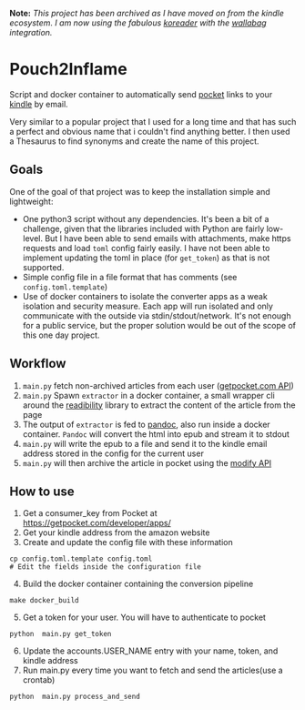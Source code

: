 **Note:** *This project has been archived as I have moved on from the kindle ecosystem. I am now using the fabulous [koreader](https://github.com/koreader/koreader) with the [wallabag](https://wallabag.org/) integration.*

# Pouch2Inflame

Script and docker container to automatically send [pocket](https://www.getpocket.com) links to your [kindle](https://www.amazon.com/kindle/) by email.

Very similar to a popular project that I used for a long time and that has such a perfect and obvious name that i couldn't find anything better. I then used a Thesaurus to find synonyms and create the name of this project.


## Goals

One of the goal of that project was to keep the installation simple and lightweight:
- One python3 script without any dependencies. It's been a bit of a challenge, given that the libraries included with Python are fairly low-level. But I have been able to send emails with attachments, make https requests and load `toml` config fairly easily. I have not been able to implement updating the toml in place (for `get_token`) as that is not supported.
- Simple config file in a file format that has comments (see `config.toml.template`)
- Use of docker containers to isolate the converter apps as a weak isolation and security measure. Each app will run isolated and only communicate with the outside via stdin/stdout/network. It's not enough for a public service, but the proper solution would be out of the scope of this one day project.


## Workflow

1. `main.py` fetch non-archived articles from each user ([getpocket.com API](https://getpocket.com/developer/))
2. `main.py` Spawn `extractor` in a docker container, a small wrapper cli around the [readibility](https://github.com/mozilla/readability) library to extract the content of the article from the page
3. The output of `extractor` is fed to [pandoc](https://pandoc.org), also run inside a docker container. `Pandoc` will convert the html into epub and stream it to stdout
4. `main.py` will write the epub to a file and send it to the kindle email address stored in the config for the current user
5. `main.py` will then archive the article in pocket using the [modify API](https://getpocket.com/developer/docs/v3/modify#action_archive)

## How to use

1. Get a consumer_key from Pocket at https://getpocket.com/developer/apps/
2. Get your kindle address from the amazon website
3. Create and update the config file with these information
```
cp config.toml.template config.toml
# Edit the fields inside the configuration file
```
4. Build the docker container containing the conversion pipeline
```
make docker_build
```
5. Get a token for your user. You will have to authenticate to pocket
```
python  main.py get_token
```
6. Update the accounts.USER_NAME entry with your name, token, and kindle address
7. Run main.py every time you want to fetch and send the articles(use a crontab)
```
python  main.py process_and_send
```
